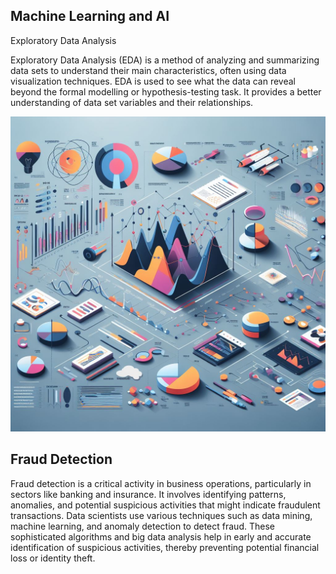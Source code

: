 

## Machine Learning and AI

Exploratory Data Analysis

Exploratory Data Analysis (EDA) is a method of analyzing and summarizing data sets to understand their main characteristics, often using data visualization techniques. EDA is used to see what the data can reveal beyond the formal modelling or hypothesis-testing task. It provides a better understanding of data set variables and their relationships.

<center><img src="https://github.com/bhagmuniverse/minimal/blob/master/assets/img/OIG.jpeg"/></center>

## Fraud Detection

Fraud detection is a critical activity in business operations, particularly in sectors like banking and insurance. It involves identifying patterns, anomalies, and potential suspicious activities that might indicate fraudulent transactions. Data scientists use various techniques such as data mining, machine learning, and anomaly detection to detect fraud. These sophisticated algorithms and big data analysis help in early and accurate identification of suspicious activities, thereby preventing potential financial loss or identity theft.
